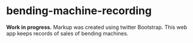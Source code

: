 # bending-machine-recording
<b>Work in progress.</b>
Markup was created using twitter Bootstrap.
This web app keeps records of sales of bending machines.
